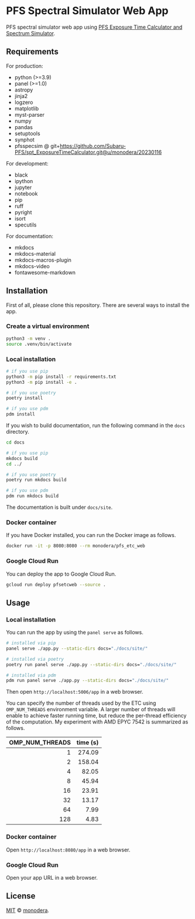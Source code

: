 
# PFS Spectral Simulator Web App

PFS spectral simulator web app using [PFS Exposure Time Calculator and Spectrum Simulator](https://github.com/Subaru-PFS/spt_ExposureTimeCalculator/).

## Requirements

For production:
- python (>=3.9)
- panel (>=1.0)
- astropy
- jinja2
- logzero
- matplotlib
- myst-parser
- numpy
- pandas
- setuptools
- synphot
- pfsspecsim @ git+<https://github.com/Subaru-PFS/spt_ExposureTimeCalculator.git@u/monodera/20230116>

For development:

- black
- ipython
- jupyter
- notebook
- pip
- ruff
- pyright
- isort
- specutils

For documentation:

- mkdocs
- mkdocs-material
- mkdocs-macros-plugin
- mkdocs-video
- fontawesome-markdown


## Installation

First of all, please clone this repository. There are several ways to install the app.


### Create a virtual environment

```sh
python3 -m venv .
source .venv/bin/activate
```

### Local installation

```sh
# if you use pip
python3 -m pip install -r requirements.txt
python3 -m pip install -e .

# if you use poetry
poetry install

# if you use pdm
pdm install
```

If you wish to build documentation, run the following command in the `docs` directory.

```sh
cd docs

# if you use pip
mkdocs build
cd ../

# if you use poetry
poetry run mkdocs build

# if you use pdm
pdm run mkdocs build
```

The documentation is built under `docs/site`.

### Docker container

If you have Docker installed, you can run the Docker image as follows.

```sh
docker run -it -p 8080:8080 --rm monodera/pfs_etc_web
```

### Google Cloud Run

You can deploy the app to Google Cloud Run.

```sh
gcloud run deploy pfsetcweb --source .
```

## Usage

### Local installation

You can run the app by using the `panel serve` as follows.

```sh
# installed via pip
panel serve ./app.py --static-dirs docs="./docs/site/"

# installed via poetry
poetry run panel serve ./app.py --static-dirs docs="./docs/site/"

# installed via pdm
pdm run panel serve ./app.py --static-dirs docs="./docs/site/"
```

Then open `http://localhost:5006/app` in a web browser.

You can specify the number of threads used by the ETC using `OMP_NUM_THREADS` environment variable. A larger number of threads will enable to achieve faster running time, but reduce the per-thread efficiency of the computation. My experiment with AMD EPYC 7542 is summarized as follows.

| OMP_NUM_THREADS | time (s) |
|----------------:|---------:|
|               1 |   274.09 |
|               2 |   158.04 |
|               4 |    82.05 |
|               8 |    45.94 |
|              16 |    23.91 |
|              32 |    13.17 |
|              64 |     7.99 |
|             128 |     4.83 |

### Docker container

Open `http://localhost:8080/app` in a web browser.

### Google Cloud Run

Open your app URL in a web browser.

## License

[MIT](LICENSE.txt) © [monodera](https://github.com/monodera).
